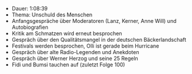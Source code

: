 - Dauer: 1:08:39
- Thema: Unschuld des Menschen
- Anfangsgespräche über Moderatoren (Lanz, Kerner, Anne Will) und Autobiografien
- Kritik am Schmatzen wird erneut besprochen
- Gespräch über den Qualitätsmangel in der deutschen Bäckerlandschaft
- Festivals werden besprochen, Olli ist gerade beim Hurricane
- Gespräch über alte Radio-Legenden und Anekdoten
- Gespräch über Werner Herzog und seine 25 Regeln
- Fidi und Bumsi tauchen auf (zuletzt Folge 100)
